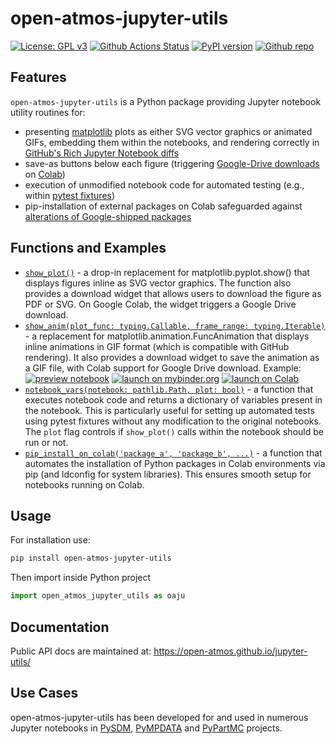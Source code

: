 # open-atmos-jupyter-utils

[![License: GPL v3](https://img.shields.io/badge/License-GPL%20v3-blue.svg)](https://www.gnu.org/licenses/gpl-3.0.html)
[![Github Actions Status](https://github.com/open-atmos/jupyter-utils/workflows/Pylint/badge.svg?branch=main)](https://github.com/open-atmos/jupyter-utils/actions)
[![PyPI version](https://badge.fury.io/py/open-atmos-jupyter-utils.svg)](https://pypi.org/project/open-atmos-jupyter-utils)
[![Github repo](https://img.shields.io/badge/jupyter--utils-code_repository-gold?logo=github)](https://github.com/open-atmos/jupyter-utils)

## Features

`open-atmos-jupyter-utils` is a Python package providing Jupyter notebook utility routines 
for:
- presenting [matplotlib](https://matplotlib.org) plots as either SVG vector graphics or animated GIFs, embedding them within the notebooks, and rendering correctly in [GitHub's Rich Jupyter Notebook diffs](https://github.blog/changelog/2023-03-01-feature-preview-rich-jupyter-notebook-diffs/)
- save-as buttons below each figure (triggering [Google-Drive downloads](https://colab.research.google.com/notebooks/io.ipynb#scrollTo=hauvGV4hV-Mh) on [Colab](https://colab.google/))
- execution of unmodified notebook code for automated testing (e.g., within [pytest fixtures](https://docs.pytest.org/en/stable/explanation/fixtures.html))
- pip-installation of external packages on Colab safeguarded against [alterations of Google-shipped packages](https://github.com/googlecolab/colabtools/issues/2837)

## Functions and Examples
- [``show_plot()``](https://open-atmos.github.io/jupyter-utils/open_atmos_jupyter_utils/show_plot.html) - a drop-in replacement for matplotlib.pyplot.show() that displays figures inline as SVG vector graphics. The function also provides a download widget that allows users to download the figure as PDF or SVG. On Google Colab, the widget triggers a Google Drive download.
- [``show_anim(plot_func: typing.Callable, frame_range: typing.Iterable)``](https://open-atmos.github.io/jupyter-utils/open_atmos_jupyter_utils/show_anim.html) - a replacement for matplotlib.animation.FuncAnimation that displays inline animations in GIF format (which is compatible with GitHub rendering). It also provides a download widget to save the animation as a GIF file, with Colab support for Google Drive download. Example:  
  [![preview notebook](https://img.shields.io/static/v1?label=render%20on&logo=github&color=87ce3e&message=GitHub)](https://github.com/open-atmos/jupyter-utils/blob/main/examples/show_anim.ipynb)
  [![launch on mybinder.org](https://mybinder.org/badge_logo.svg)](https://mybinder.org/v2/gh/open-atmos/jupyter-utils.git/main?urlpath=lab/tree/examples/show_anim.ipynb)
  [![launch on Colab](https://colab.research.google.com/assets/colab-badge.svg)](https://colab.research.google.com/github/open-atmos/jupyter-utils/blob/main/examples/show_anim.ipynb)
- [``notebook_vars(notebook: pathlib.Path, plot: bool)``](https://open-atmos.github.io/jupyter-utils/open_atmos_jupyter_utils/notebook_vars) - a function that executes notebook code and returns a dictionary of variables present in the notebook. This is particularly useful for setting up automated tests using pytest fixtures without any modification to the original notebooks. The `plot` flag controls if `show_plot()` calls within the notebook should be run or not.
- [``pip_install_on_colab('package_a', 'package_b', ...)``](https://open-atmos.github.io/jupyter-utils/open_atmos_jupyter_utils/pip_install_on_colab.html) - a function that automates the installation of Python packages in Colab environments via pip (and ldconfig for system libraries). This ensures smooth setup for notebooks running on Colab.

## Usage
For installation use:
```bash
pip install open-atmos-jupyter-utils
```
Then import inside Python project
```Python
import open_atmos_jupyter_utils as oaju
```

## Documentation
Public API docs are maintained at: https://open-atmos.github.io/jupyter-utils/


## Use Cases
open-atmos-jupyter-utils has been developed for and used in numerous Jupyter
notebooks in [PySDM](https://github.com/open-atmos/PySDM), [PyMPDATA](https://github.com/open-atmos/PyMPDATA) and [PyPartMC](https://github.com/open-atmos/PyPartMC) projects.
